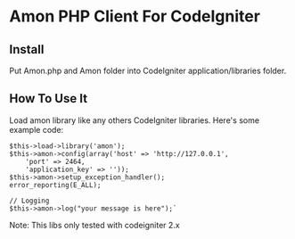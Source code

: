 Amon PHP Client For CodeIgniter
===============================

Install
------
Put Amon.php and Amon folder into CodeIgniter application/libraries folder.

How To Use It
-----------
Load amon library like any others CodeIgniter libraries.
Here's some example code:

	$this->load->library('amon');
	$this->amon->config(array('host' => 'http://127.0.0.1',
		'port' => 2464,
		'application_key' => ''));
	$this->amon->setup_exception_handler();
	error_reporting(E_ALL);

	// Logging
	$this->amon->log("your message is here");`

Note:
This libs only tested with codeigniter 2.x

